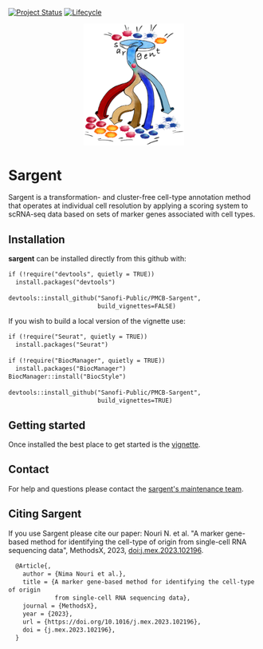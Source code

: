 [![Project Status](http://www.repostatus.org/badges/latest/active.svg)](http://www.repostatus.org/#active)
[![Lifecycle](https://img.shields.io/badge/lifecycle-stable-brightgreen.svg)](https://www.tidyverse.org/lifecycle/#stable)

<p align="center" width="100%">
<img width="40%" src="vignettes/sargent-logo.png"> 
</p>

# Sargent 

Sargent is a transformation- and cluster-free cell-type annotation method that 
operates at individual cell resolution by applying a scoring system to scRNA-seq 
data based on sets of marker genes associated with cell types.


## Installation

**sargent** can be installed directly from this github with:

```{r}
if (!require("devtools", quietly = TRUE))
  install.packages("devtools")

devtools::install_github("Sanofi-Public/PMCB-Sargent", 
                         build_vignettes=FALSE)
```

If you wish to build a local version of the vignette use:

```{r}
if (!require("Seurat", quietly = TRUE))
  install.packages("Seurat")

if (!require("BiocManager", quietly = TRUE))
  install.packages("BiocManager")
BiocManager::install("BiocStyle")

devtools::install_github("Sanofi-Public/PMCB-Sargent", 
                         build_vignettes=TRUE)
```


## Getting started

Once installed the best place to get started is the [vignette][vignette].


## Contact

For help and questions please contact the [sargent's maintenance team](mailto:nima.nouri@sanofi.com).


## Citing Sargent

If you use Sargent please cite our paper: Nouri N. et al. "A marker gene-based
method for identifying the cell-type of origin from single-cell RNA sequencing
data", MethodsX, 2023, [doi:j.mex.2023.102196][paper].

```
  @Article{,
    author = {Nima Nouri et al.},
    title = {A marker gene-based method for identifying the cell-type of origin 
             from single-cell RNA sequencing data},
    journal = {MethodsX},
    year = {2023},
    url = {https://doi.org/10.1016/j.mex.2023.102196},
    doi = {j.mex.2023.102196},
  }
```

[vignette]: https://github.com/Sanofi-Public/PMCB-Sargent/blob/master/vignettes/Sargent-Vignette.Rmd
[bioc]: https://bioconductor.org/packages/devel/bioc/html/sargent.html
[paper]: https://doi.org/10.1016/j.mex.2023.102196
